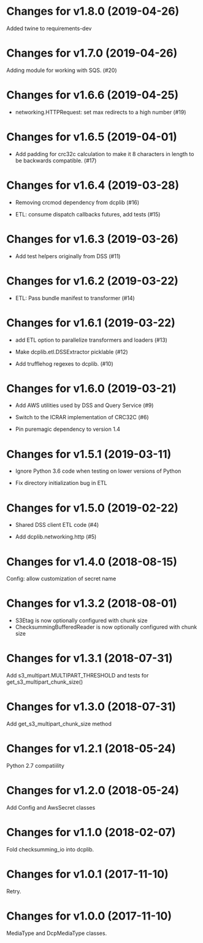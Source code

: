 # Changes for v1.8.0 (2019-04-26)
Added twine to requirements-dev
# Changes for v1.7.0 (2019-04-26)
Adding module for working with SQS. (#20)
# Changes for v1.6.6 (2019-04-25)

- networking.HTTPRequest: set max redirects to a high number (#19)

# Changes for v1.6.5 (2019-04-01)

- Add padding for crc32c calculation to make it 8 characters in length to be backwards compatible. (#17)

# Changes for v1.6.4 (2019-03-28)

- Removing crcmod dependency from dcplib (#16)

- ETL: consume dispatch callbacks futures, add tests (#15)

# Changes for v1.6.3 (2019-03-26)

- Add test helpers originally from DSS (#11)

# Changes for v1.6.2 (2019-03-22)

- ETL: Pass bundle manifest to transformer (#14)

# Changes for v1.6.1 (2019-03-22)

- add ETL option to parallelize transformers and loaders (#13)

- Make dcplib.etl.DSSExtractor picklable (#12)

- Add trufflehog regexes to dcplib. (#10)

# Changes for v1.6.0 (2019-03-21)

- Add AWS utilities used by DSS and Query Service (#9)

- Switch to the ICRAR implementation of CRC32C (#6)

- Pin puremagic dependency to version 1.4

# Changes for v1.5.1 (2019-03-11)

- Ignore Python 3.6 code when testing on lower versions of Python

- Fix directory initialization bug in ETL

# Changes for v1.5.0 (2019-02-22)

- Shared DSS client ETL code (#4)

- Add dcplib.networking.http (#5)

# Changes for v1.4.0 (2018-08-15)
Config: allow customization of secret name

# Changes for v1.3.2 (2018-08-01)
* S3Etag is now optionally configured with chunk size
* ChecksummingBufferedReader is now optionally configured with chunk size

# Changes for v1.3.1 (2018-07-31)
Add s3_multipart.MULTIPART_THRESHOLD and tests for get_s3_multipart_chunk_size()

# Changes for v1.3.0 (2018-07-31)
Add get_s3_multipart_chunk_size method

# Changes for v1.2.1 (2018-05-24)
Python 2.7 compatiility

# Changes for v1.2.0 (2018-05-24)
Add Config and AwsSecret classes

# Changes for v1.1.0 (2018-02-07)
Fold checksumming_io into dcplib.

# Changes for v1.0.1 (2017-11-10)
Retry.

# Changes for v1.0.0 (2017-11-10)
MediaType and DcpMediaType classes.

